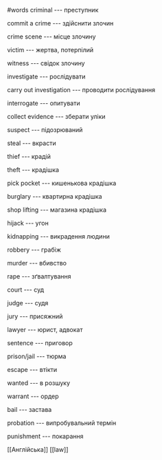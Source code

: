 #words 
criminal --- преступник
<!--SR:!2022-11-07,4,270!2022-11-07,4,270-->
commit a crime --- здійснити злочин
<!--SR:!2022-11-06,3,250!2022-11-04,1,230-->
crime scene --- місце злочину
<!--SR:!2022-11-06,3,250!2022-11-06,3,250-->
victim --- жертва, потерпілий
<!--SR:!2022-11-06,3,250!2022-11-06,3,250-->
witness --- свідок злочину
<!--SR:!2022-11-04,1,230!2022-11-05,1,210-->
investigate --- рослідувати
<!--SR:!2022-11-06,3,250!2022-11-04,1,230-->
carry out investigation --- проводити рослідування
<!--SR:!2022-11-04,1,230!2022-11-06,3,250-->
interrogate --- опитувати
<!--SR:!2022-11-04,1,230!2022-11-06,3,250-->
collect evidence --- зберати уліки
<!--SR:!2022-11-04,1,230!2022-11-04,1,230-->
suspect --- підозрюваний
<!--SR:!2022-11-04,1,230!2022-11-04,1,230-->
steal --- вкрасти
<!--SR:!2022-11-06,3,250!2022-11-06,3,250-->
thief --- крадій
<!--SR:!2022-11-06,3,250!2022-11-06,3,250-->
theft --- крадішка
<!--SR:!2022-11-04,1,230!2022-11-04,1,230-->
pick pocket --- кишенькова крадішка
<!--SR:!2022-11-06,3,250!2022-11-06,3,250-->
burglary --- квартирна крадішка
<!--SR:!2022-11-04,1,230!2022-11-04,1,230-->
shop lifting --- магазина крадішка
<!--SR:!2022-11-06,3,250!2022-11-06,3,250-->
hijack --- угон
<!--SR:!2022-11-06,3,250!2022-11-06,3,250-->
kidnapping --- викрадення  людини
<!--SR:!2022-11-06,3,250!2022-11-04,1,230-->
robbery --- грабіж
<!--SR:!2022-11-04,1,230!2022-11-04,1,230-->
murder --- вбивство
<!--SR:!2022-11-06,3,250!2022-11-04,1,230-->
rape --- зґвалтування
<!--SR:!2022-11-06,2,230!2022-11-04,1,230-->
court --- суд
<!--SR:!2022-11-04,1,230!2022-11-06,3,250-->
judge --- судя
<!--SR:!2022-11-06,3,250!2022-11-06,3,250-->
jury --- присяжний
<!--SR:!2022-11-04,1,230!2022-11-06,3,250-->
lawyer --- юрист, адвокат
<!--SR:!2022-11-06,3,250!2022-11-06,3,250-->
sentence --- приговор
<!--SR:!2022-11-04,1,230!2022-11-05,1,210-->
prison/jail --- тюрма
<!--SR:!2022-11-04,1,230!2022-11-04,1,230-->
escape --- втікти
<!--SR:!2022-11-06,2,230!2022-11-06,3,250-->
wanted --- в розшуку
<!--SR:!2022-11-06,3,250!2022-11-06,3,250-->
warrant --- ордер
<!--SR:!2022-11-04,1,230!2022-11-05,1,210-->
bail --- застава
<!--SR:!2022-11-06,3,250!2022-11-06,3,250-->
probation --- випробувальний термін
<!--SR:!2022-11-06,3,250!2022-11-06,3,250-->
punishment --- покарання
<!--SR:!2022-11-06,3,250!2022-11-06,3,250-->
[[Англійська]] [[law]]